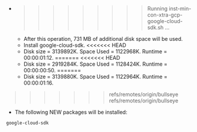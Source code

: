 * >>>>>>>>> Running inst-min-con-xtra-gcp-google-cloud-sdk.sh ...
  * After this operation, 731 MB of additional disk space will be used.
  * Install google-cloud-sdk.
<<<<<<< HEAD
  * Disk size = 3139892K. Space Used = 1122968K. Runtime = 00:00:01:12.
=======
<<<<<<< HEAD
  * Disk size = 2919284K. Space Used = 1128424K. Runtime = 00:00:00:50.
=======
  * Disk size = 3139880K. Space Used = 1122964K. Runtime = 00:00:01:16.
>>>>>>> refs/remotes/origin/bullseye
>>>>>>> refs/remotes/origin/bullseye
  * The following NEW packages will be installed:
  ```bash
google-cloud-sdk
  ```
